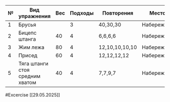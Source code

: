 
| №   | Вид упражнения                  | Вес | Подходы | Повторения     | Место      |
| --- | ------------------------------- | --- | ------- | -------------- | ---------- |
| 1   | Брусья                          |     | 3       | 40,30,30       | Набережная |
| 2   | Бицепс штанга                   | 40  | 4       | 6,6,6,6        | Набережная |
| 3   | Жим лежа                        | 80  | 4       | 12,10,10,10,10 | Набережная |
| 4   | Присед                          | 60  | 4       | 12,12,12,12    | Набережная |
| 5   | Тяга штанги стоя средним хватом | 40  | 4       | 7,7,9,7        | Набережная |

#Excercise
[[29.05.2025]]